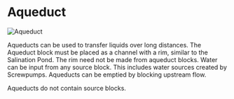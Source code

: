 # Aqueduct

![Aqueduct](block:betterwithaddons:aqueduct@3)

Aqueducts can be used to transfer liquids over long distances. The Aqueduct block must be placed as a channel with a rim, similar to the Salination Pond. The rim need not be made from aqueduct blocks.
Water can be input from any source block. This includes water sources created by Screwpumps. Aqueducts can be emptied by blocking upstream flow.

Aqueducts do not contain source blocks.